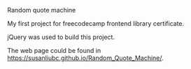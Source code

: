 Random quote machine

My first project for freecodecamp frontend library certificate.

jQuery was used to build this project.

The web page could be found in https://susanliubc.github.io/Random_Quote_Machine/.